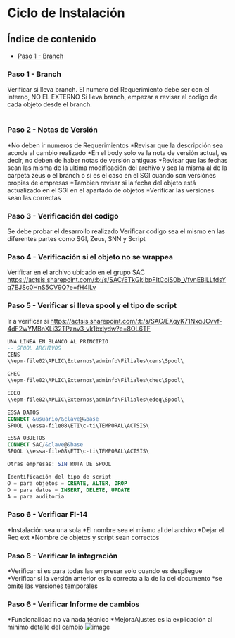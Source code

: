 # Ciclo de Instalación

## Índice de contenido

*   [Paso 1 - Branch](#paso-1---branch)

### **Paso 1 - Branch**

Verificar si lleva branch.
El numero del Requerimiento debe ser con el interno, NO EL EXTERNO
Si lleva branch, empezar a revisar el codigo de cada objeto desde el branch.

#

### **Paso 2 - Notas de Versión**

*No deben ir numeros de Requerimientos
*Revisar que la descripción sea acorde al cambio realizado
*En el body solo va la nota de versión actual, es decir, no deben de haber notas de versión antiguas
*Revisar que las fechas sean las misma de la ultima modificación del archivo y sea la misma al de la carpeta zeus o el branch o si es el caso en el SGI cuando son versiónes propias de empresas
*Tambien revisar si la fecha del objeto está actualizado en el SGI en el apartado de objetos
*Verificar las versiones sean las correctas

### **Paso 3 - Verificación del codigo**
Se debe probar el desarrollo realizado
Verificar codigo sea el mismo en las diferentes partes como SGI, Zeus, SNN y Script

### **Paso 4 - Verificación si el objeto no se wrappea**
Verificar en el archivo ubicado en el grupo SAC
https://actsis.sharepoint.com/:b:/s/SAC/ETkGkIbpFItCoiS0b_VfvnEBiLLfdsYq7EJSc0HnS5CV9Q?e=fH4lLv

### **Paso 5 - Verificar si lleva spool y el tipo de script**
Ir a verificar si
https://actsis.sharepoint.com/:t:/s/SAC/EXqyK71NxqJCvvf-4dF2wYMBnXLi32TPznv3_vk1bxlydw?e=8OL6TF
```SQL
UNA LINEA EN BLANCO AL PRINCIPIO
-- SPOOL ARCHIVOS 
CENS 
\\epm-file02\APLIC\Externos\adminfo\Filiales\cens\Spool\ 

CHEC 
\\epm-file02\APLIC\Externos\adminfo\Filiales\chec\Spool\ 

EDEQ 
\\epm-file02\APLIC\Externos\adminfo\Filiales\edeq\Spool\ 

ESSA DATOS 
CONNECT &usuario/&clave@&base 
SPOOL \\essa-file08\ETI\c-ti\TEMPORAL\ACTSIS\ 

ESSA OBJETOS 
CONNECT SAC/&clave@&base 
SPOOL \\essa-file08\ETI\c-ti\TEMPORAL\ACTSIS\ 

Otras empresas: SIN RUTA DE SPOOL 

Identificación del tipo de script 
O = para objetos = CREATE, ALTER, DROP 
D = para datos = INSERT, DELETE, UPDATE  
A = para auditoria 
```

### **Paso 6 - Verificar FI-14**
*Instalación sea una sola
*El nombre sea el mismo al del archivo
*Dejar el Req ext
*Nombre de objetos y script sean correctos

### **Paso 6 - Verificar la integración**
*Verificar si es para todas las empresar solo cuando es despliegue
*Verificar si la versión anterior es la correcta a la de la del documento
*se omite las versiones temporales

### **Paso 6 - Verificar Informe de cambios**
*Funcionalidad no va nada técnico
*MejoraAjustes es la explicación al minimo detalle del cambio
![image](https://user-images.githubusercontent.com/61068392/170584850-cb1a27d8-25e5-4d44-9635-a3a37cabc09c.png)
